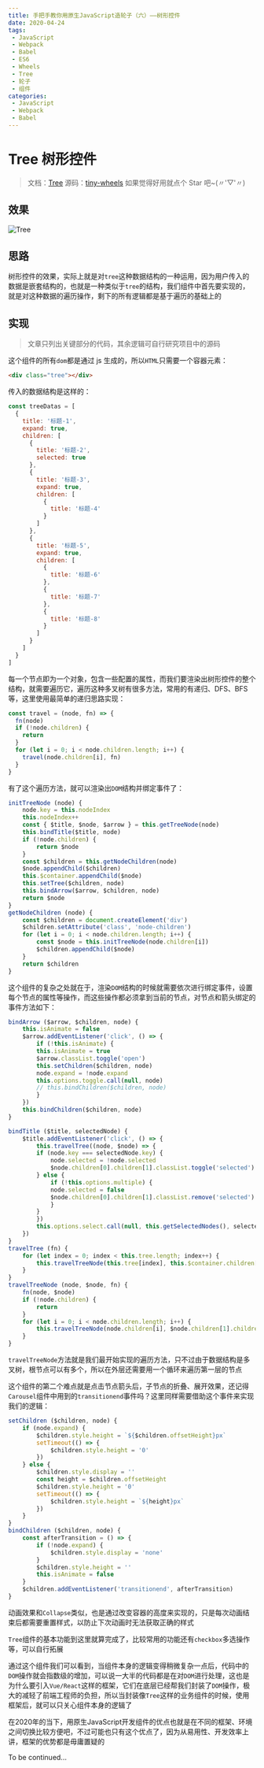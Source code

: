 ```yaml
---
title: 手把手教你用原生JavaScript造轮子（六）——树形控件
date: 2020-04-24
tags:
 - JavaScript
 - Webpack
 - Babel
 - ES6
 - Wheels
 - Tree
 - 轮子
 - 组件
categories:
 - JavaScript
 - Webpack
 - Babel
---
```


# Tree 树形控件

> 文档：[Tree](https://csdoker.github.io/tiny-wheels/components/tree.html#%E5%9F%BA%E7%A1%80%E7%94%A8%E6%B3%95)
> 源码：[tiny-wheels](https://github.com/csdoker/tiny-wheels)
> 如果觉得好用就点个 Star 吧~(〃'▽'〃)

## 效果

![Tree](https://i.loli.net/2020/04/23/ft7WeCXAVo6TDzH.gif)

## 思路

树形控件的效果，实际上就是对`tree`这种数据结构的一种运用，因为用户传入的数据是嵌套结构的，也就是一种类似于`tree`的结构，我们组件中首先要实现的，就是对这种数据的遍历操作，剩下的所有逻辑都是基于遍历的基础上的

<!-- more -->

## 实现

> 文章只列出关键部分的代码，其余逻辑可自行研究项目中的源码

这个组件的所有`dom`都是通过 js 生成的，所以`HTML`只需要一个容器元素：

```html
<div class="tree"></div>
```

传入的数据结构是这样的：

```javascript
const treeDatas = [
  {
    title: '标题-1',
    expand: true,
    children: [
      {
        title: '标题-2',
        selected: true
      },
      {
        title: '标题-3',
        expand: true,
        children: [
          {
            title: '标题-4'
          }
        ]
      },
      {
        title: '标题-5',
        expand: true,
        children: [
          {
            title: '标题-6'
          },
          {
            title: '标题-7'
          },
          {
            title: '标题-8'
          }
        ]
      }
    ]
  }
]
```

每一个节点即为一个对象，包含一些配置的属性，而我们要渲染出树形控件的整个结构，就需要遍历它，遍历这种多叉树有很多方法，常用的有递归、DFS、BFS 等，这里使用最简单的递归思路实现：

```javascript
const travel = (node, fn) => {
  fn(node)
  if (!node.children) {
    return
  }
  for (let i = 0; i < node.children.length; i++) {
    travel(node.children[i], fn)
  }
}
```

有了这个遍历方法，就可以渲染出`DOM`结构并绑定事件了：

```javascript
initTreeNode (node) {
    node.key = this.nodeIndex
    this.nodeIndex++
    const { $title, $node, $arrow } = this.getTreeNode(node)
    this.bindTitle($title, node)
    if (!node.children) {
        return $node
    }
    const $children = this.getNodeChildren(node)
    $node.appendChild($children)
    this.$container.appendChild($node)
    this.setTree($children, node)
    this.bindArrow($arrow, $children, node)
    return $node
}
getNodeChildren (node) {
    const $children = document.createElement('div')
    $children.setAttribute('class', 'node-children')
    for (let i = 0; i < node.children.length; i++) {
        const $node = this.initTreeNode(node.children[i])
        $children.appendChild($node)
    }
    return $children
}
```

这个组件的复杂之处就在于，渲染`DOM`结构的时候就需要依次进行绑定事件，设置每个节点的属性等操作，而这些操作都必须拿到当前的节点，对节点和箭头绑定的事件方法如下：

```javascript
bindArrow ($arrow, $children, node) {
    this.isAnimate = false
    $arrow.addEventListener('click', () => {
        if (!this.isAnimate) {
        this.isAnimate = true
        $arrow.classList.toggle('open')
        this.setChildren($children, node)
        node.expand = !node.expand
        this.options.toggle.call(null, node)
        // this.bindChildren($children, node)
        }
    })
    this.bindChildren($children, node)
}

bindTitle ($title, selectedNode) {
    $title.addEventListener('click', () => {
        this.travelTree((node, $node) => {
        if (node.key === selectedNode.key) {
            node.selected = !node.selected
            $node.children[0].children[1].classList.toggle('selected')
        } else {
            if (!this.options.multiple) {
            node.selected = false
            $node.children[0].children[1].classList.remove('selected')
            }
        }
        })
        this.options.select.call(null, this.getSelectedNodes(), selectedNode)
    })
}
travelTree (fn) {
    for (let index = 0; index < this.tree.length; index++) {
        this.travelTreeNode(this.tree[index], this.$container.children[index], fn)
    }
}
travelTreeNode (node, $node, fn) {
    fn(node, $node)
    if (!node.children) {
        return
    }
    for (let i = 0; i < node.children.length; i++) {
        this.travelTreeNode(node.children[i], $node.children[1].children[i], fn)
    }
}
```

`travelTreeNode`方法就是我们最开始实现的遍历方法，只不过由于数据结构是多叉树，根节点可以有多个，所以在外层还需要用一个循环来遍历第一层的节点

这个组件的第二个难点就是点击节点箭头后，子节点的折叠、展开效果，还记得`Carousel`组件中用到的`transitionend`事件吗？这里同样需要借助这个事件来实现我们的逻辑：

```javascript
setChildren ($children, node) {
    if (node.expand) {
        $children.style.height = `${$children.offsetHeight}px`
        setTimeout(() => {
            $children.style.height = '0'
        })
    } else {
        $children.style.display = ''
        const height = $children.offsetHeight
        $children.style.height = '0'
        setTimeout(() => {
            $children.style.height = `${height}px`
        })
    }
}
bindChildren ($children, node) {
    const afterTransition = () => {
        if (!node.expand) {
            $children.style.display = 'none'
        }
        $children.style.height = ''
        this.isAnimate = false
    }
    $children.addEventListener('transitionend', afterTransition)
}
```

动画效果和`Collapse`类似，也是通过改变容器的高度来实现的，只是每次动画结束后都需要重置样式，以防止下次动画时无法获取正确的样式

`Tree`组件的基本功能到这里就算完成了，比较常用的功能还有`checkbox`多选操作等，可以自行拓展

通过这个组件我们可以看到，当组件本身的逻辑变得稍微复杂一点后，代码中的`DOM`操作就会指数级的增加，可以说一大半的代码都是在对`DOM`进行处理，这也是为什么要引入`Vue/React`这样的框架，它们在底层已经帮我们封装了`DOM`操作，极大的减轻了前端工程师的负担，所以当封装像`Tree`这样的业务组件的时候，使用框架后，就可以只关心组件本身的逻辑了

在2020年的当下，用原生JavaScript开发组件的优点也就是在不同的框架、环境之间切换比较方便吧，不过可能也只有这个优点了，因为从易用性、开发效率上讲，框架的优势都是毋庸置疑的

To be continued...
